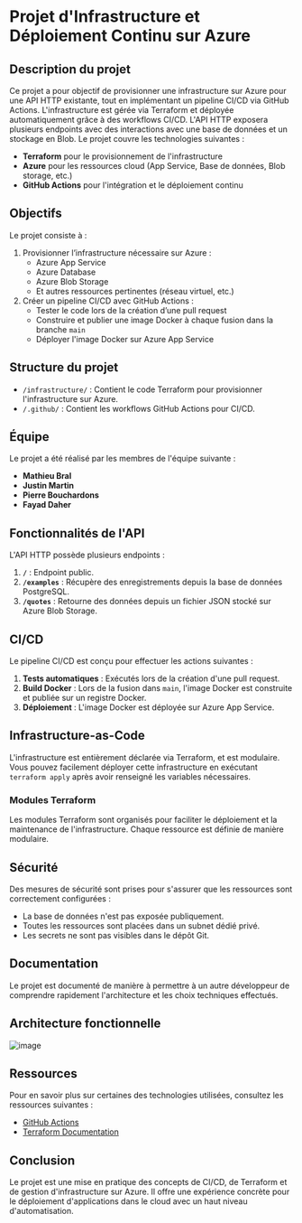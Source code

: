 
# Projet d'Infrastructure et Déploiement Continu sur Azure

## Description du projet

Ce projet a pour objectif de provisionner une infrastructure sur Azure pour une API HTTP existante, tout en implémentant un pipeline CI/CD via GitHub Actions. L'infrastructure est gérée via Terraform et déployée automatiquement grâce à des workflows CI/CD. L'API HTTP exposera plusieurs endpoints avec des interactions avec une base de données et un stockage en Blob. Le projet couvre les technologies suivantes :

- **Terraform** pour le provisionnement de l'infrastructure
- **Azure** pour les ressources cloud (App Service, Base de données, Blob storage, etc.)
- **GitHub Actions** pour l'intégration et le déploiement continu

## Objectifs

Le projet consiste à :
1. Provisionner l’infrastructure nécessaire sur Azure :
    - Azure App Service
    - Azure Database
    - Azure Blob Storage
    - Et autres ressources pertinentes (réseau virtuel, etc.)
2. Créer un pipeline CI/CD avec GitHub Actions :
    - Tester le code lors de la création d’une pull request
    - Construire et publier une image Docker à chaque fusion dans la branche `main`
    - Déployer l'image Docker sur Azure App Service

## Structure du projet

- `/infrastructure/` : Contient le code Terraform pour provisionner l'infrastructure sur Azure.
- `/.github/` : Contient les workflows GitHub Actions pour CI/CD.

## Équipe

Le projet a été réalisé par les membres de l'équipe suivante :
- **Mathieu Bral**
- **Justin Martin**
- **Pierre Bouchardons**
- **Fayad Daher**

## Fonctionnalités de l'API

L'API HTTP possède plusieurs endpoints :
1. **`/`** : Endpoint public.
2. **`/examples`** : Récupère des enregistrements depuis la base de données PostgreSQL.
3. **`/quotes`** : Retourne des données depuis un fichier JSON stocké sur Azure Blob Storage.

## CI/CD

Le pipeline CI/CD est conçu pour effectuer les actions suivantes :
1. **Tests automatiques** : Exécutés lors de la création d'une pull request.
2. **Build Docker** : Lors de la fusion dans `main`, l'image Docker est construite et publiée sur un registre Docker.
3. **Déploiement** : L'image Docker est déployée sur Azure App Service.

## Infrastructure-as-Code

L'infrastructure est entièrement déclarée via Terraform, et est modulaire. Vous pouvez facilement déployer cette infrastructure en exécutant `terraform apply` après avoir renseigné les variables nécessaires.

### Modules Terraform
Les modules Terraform sont organisés pour faciliter le déploiement et la maintenance de l'infrastructure. Chaque ressource est définie de manière modulaire.

## Sécurité

Des mesures de sécurité sont prises pour s'assurer que les ressources sont correctement configurées :
- La base de données n'est pas exposée publiquement.
- Toutes les ressources sont placées dans un subnet dédié privé.
- Les secrets ne sont pas visibles dans le dépôt Git.

## Documentation

Le projet est documenté de manière à permettre à un autre développeur de comprendre rapidement l'architecture et les choix techniques effectués.

## Architecture fonctionnelle 
![image](https://github.com/user-attachments/assets/35285d34-e489-40f6-a763-ff0a17987f57)

## Ressources

Pour en savoir plus sur certaines des technologies utilisées, consultez les ressources suivantes :
- [GitHub Actions](https://docs.github.com/en/actions)
- [Terraform Documentation](https://developer.hashicorp.com/terraform/docs)

## Conclusion

Le projet est une mise en pratique des concepts de CI/CD, de Terraform et de gestion d'infrastructure sur Azure. Il offre une expérience concrète pour le déploiement d'applications dans le cloud avec un haut niveau d'automatisation.
